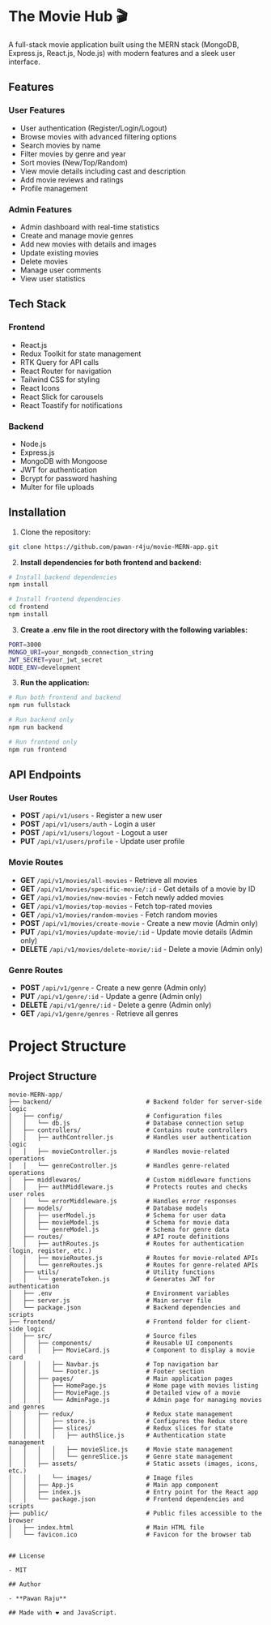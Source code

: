 
# The Movie Hub 🎬

A full-stack movie application built using the MERN stack (MongoDB, Express.js, React.js, Node.js) with modern features and a sleek user interface.
## Features

### User Features
- User authentication (Register/Login/Logout)
- Browse movies with advanced filtering options
- Search movies by name
- Filter movies by genre and year
- Sort movies (New/Top/Random)
- View movie details including cast and description
- Add movie reviews and ratings
- Profile management

### Admin Features
- Admin dashboard with real-time statistics
- Create and manage movie genres
- Add new movies with details and images
- Update existing movies
- Delete movies
- Manage user comments
- View user statistics

## Tech Stack

### Frontend
- React.js
- Redux Toolkit for state management
- RTK Query for API calls
- React Router for navigation
- Tailwind CSS for styling
- React Icons
- React Slick for carousels
- React Toastify for notifications

### Backend
- Node.js
- Express.js
- MongoDB with Mongoose
- JWT for authentication
- Bcrypt for password hashing
- Multer for file uploads

## Installation

1. Clone the repository:
```bash
git clone https://github.com/pawan-r4ju/movie-MERN-app.git
```
2. **Install dependencies for both frontend and backend:**
```bash
# Install backend dependencies
npm install

# Install frontend dependencies
cd frontend
npm install
```
3. **Create a .env file in the root directory with the following variables:**
```bash
PORT=3000
MONGO_URI=your_mongodb_connection_string
JWT_SECRET=your_jwt_secret
NODE_ENV=development
```
3. **Run the application:**
```bash
# Run both frontend and backend
npm run fullstack

# Run backend only
npm run backend

# Run frontend only
npm run frontend
```


## API Endpoints

### User Routes
- **POST** `/api/v1/users` - Register a new user  
- **POST** `/api/v1/users/auth` - Login a user  
- **POST** `/api/v1/users/logout` - Logout a user  
- **PUT** `/api/v1/users/profile` - Update user profile  

### Movie Routes
- **GET** `/api/v1/movies/all-movies` - Retrieve all movies  
- **GET** `/api/v1/movies/specific-movie/:id` - Get details of a movie by ID  
- **GET** `/api/v1/movies/new-movies` - Fetch newly added movies  
- **GET** `/api/v1/movies/top-movies` - Fetch top-rated movies  
- **GET** `/api/v1/movies/random-movies` - Fetch random movies  
- **POST** `/api/v1/movies/create-movie` - Create a new movie (Admin only)  
- **PUT** `/api/v1/movies/update-movie/:id` - Update movie details (Admin only)  
- **DELETE** `/api/v1/movies/delete-movie/:id` - Delete a movie (Admin only)  

### Genre Routes
- **POST** `/api/v1/genre` - Create a new genre (Admin only)  
- **PUT** `/api/v1/genre/:id` - Update a genre (Admin only)  
- **DELETE** `/api/v1/genre/:id` - Delete a genre (Admin only)  
- **GET** `/api/v1/genre/genres` - Retrieve all genres  

# Project Structure

## Project Structure

```plaintext
movie-MERN-app/
├── backend/                          # Backend folder for server-side logic
│   ├── config/                       # Configuration files
│   │   └── db.js                     # Database connection setup
│   ├── controllers/                  # Contains route controllers
│   │   ├── authController.js         # Handles user authentication logic
│   │   ├── movieController.js        # Handles movie-related operations
│   │   └── genreController.js        # Handles genre-related operations
│   ├── middlewares/                  # Custom middleware functions
│   │   ├── authMiddleware.js         # Protects routes and checks user roles
│   │   └── errorMiddleware.js        # Handles error responses
│   ├── models/                       # Database models
│   │   ├── userModel.js              # Schema for user data
│   │   ├── movieModel.js             # Schema for movie data
│   │   └── genreModel.js             # Schema for genre data
│   ├── routes/                       # API route definitions
│   │   ├── authRoutes.js             # Routes for authentication (login, register, etc.)
│   │   ├── movieRoutes.js            # Routes for movie-related APIs
│   │   └── genreRoutes.js            # Routes for genre-related APIs
│   ├── utils/                        # Utility functions
│   │   └── generateToken.js          # Generates JWT for authentication
│   ├── .env                          # Environment variables
│   ├── server.js                     # Main server file
│   └── package.json                  # Backend dependencies and scripts
├── frontend/                         # Frontend folder for client-side logic
│   ├── src/                          # Source files
│   │   ├── components/               # Reusable UI components
│   │   │   ├── MovieCard.js          # Component to display a movie card
│   │   │   ├── Navbar.js             # Top navigation bar
│   │   │   └── Footer.js             # Footer section
│   │   ├── pages/                    # Main application pages
│   │   │   ├── HomePage.js           # Home page with movies listing
│   │   │   ├── MoviePage.js          # Detailed view of a movie
│   │   │   └── AdminPage.js          # Admin page for managing movies and genres
│   │   ├── redux/                    # Redux state management
│   │   │   ├── store.js              # Configures the Redux store
│   │   │   ├── slices/               # Redux slices for state
│   │   │   │   ├── authSlice.js      # Authentication state management
│   │   │   │   ├── movieSlice.js     # Movie state management
│   │   │   │   └── genreSlice.js     # Genre state management
│   │   ├── assets/                   # Static assets (images, icons, etc.)
│   │   │   └── images/               # Image files
│   │   ├── App.js                    # Main app component
│   │   ├── index.js                  # Entry point for the React app
│   │   └── package.json              # Frontend dependencies and scripts
├── public/                           # Public files accessible to the browser
│   ├── index.html                    # Main HTML file
│   └── favicon.ico                   # Favicon for the browser tab


## License

- MIT  

## Author

- **Pawan Raju**  

## Made with ❤️ and JavaScript.




